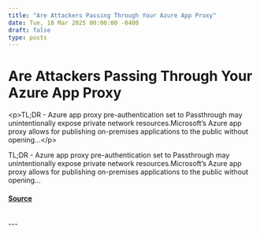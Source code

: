 ```yaml
---
title: "Are Attackers Passing Through Your Azure App Proxy"
date: Tue, 18 Mar 2025 00:00:00 -0400
draft: false
type: posts
---
```

# Are Attackers Passing Through Your Azure App Proxy





 &lt;p&gt;TL;DR - Azure app proxy pre-authentication set to Passthrough may unintentionally expose private network resources.Microsoft’s Azure app proxy allows for publishing on-premises applications to the public without opening…&lt;/p&gt; 

<p>TL;DR - Azure app proxy pre-authentication set to Passthrough may unintentionally expose private network resources.Microsoft’s Azure app proxy allows for publishing on-premises applications to the public without opening…</p>

#### [Source](https://trustedsec.com/blog/are-attackers-passing-though-your-azure-app-proxy)

<br/>
---

